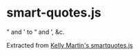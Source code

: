 smart-quotes.js
===============

" and ' to “ and ’, &c.

Extracted from [Kelly Martin's smartquotes.js][smartquotes]

[smartquotes]: https://github.com/kellym/smartquotesjs/
